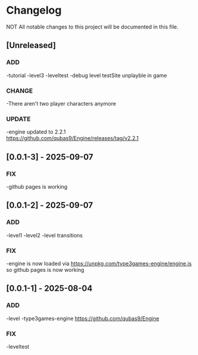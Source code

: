 # Changelog

NOT All notable changes to this project will be documented in this file.

## [Unreleased]

### ADD

-tutorial
-level3
-leveltest
-debug level testSite unplayble in game

### CHANGE
-There aren't two player characters anymore

### UPDATE
-engine updated to 2.2.1 https://github.com/qubas9/Engine/releases/tag/v2.2.1

## [0.0.1-3] - 2025-09-07

### FIX
-github pages is working

## [0.0.1-2] - 2025-09-07

### ADD
-level1
-level2
-level transitions

### FIX
-engine is now loaded via https://unpkg.com/type3games-engine/engine.js so github pages is now working

## [0.0.1-1] - 2025-08-04

### ADD
-level
-type3games-engine https://github.com/qubas9/Engine

### FIX
-leveltest